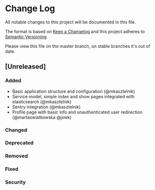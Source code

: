 # Change Log
All notable changes to this project will be documented in this file.

The format is based on [Keep a Changelog](http://keepachangelog.com/)
and this project adheres to [Semantic Versioning](http://semver.org/).

Please view this file on the master branch, on stable branches it's out of date.

## [Unreleased]

### Added
- Basic application structure and configuration (@mkasztelnik)
- Service model, simple index and show pages integrated with elasticsearch (@mkasztelnik)
- Sentry integration (@mkasztelnik)
- Profile page with basic info and unauthenticated user redirection (@martaswiatkowska @jswk)

### Changed

### Deprecated

### Removed

### Fixed

### Security
